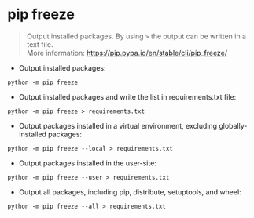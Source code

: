# pip freeze

> Output installed packages. By using `>` the output can be written in a text file.<br>
> More information: <https://pip.pypa.io/en/stable/cli/pip_freeze/>

- Output installed packages:

`python -m pip freeze`

- Output installed packages and write the list in requirements.txt file:

`python -m pip freeze > requirements.txt`

- Output packages installed in a virtual environment, excluding globally-installed packages:

`python -m pip freeze --local > requirements.txt`

- Output packages installed in the user-site:

`python -m pip freeze --user > requirements.txt`

- Output all packages, including pip, distribute, setuptools, and wheel:

`python -m pip freeze --all > requirements.txt`
